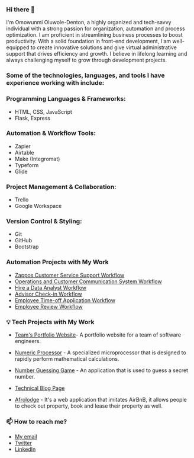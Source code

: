### Hi there 👋

I'm Omowunmi Oluwole-Denton, a highly organized and tech-savvy individual with a strong passion for organization, automation and process optimization. I am proficient in streamlining business processes to boost productivity. With a solid foundation in front-end development, I am well-equipped to create innovative solutions and give virtual administrative support that drives efficiency and growth. I believe in lifelong learning and always challenging myself to grow through development projects.

### Some of the technologies, languages, and tools I have experience working with include:

### Programming Languages & Frameworks:
- HTML, CSS, JavaScript
- Flask, Express

### Automation & Workflow Tools:

- Zapier
- Airtable
- Make (Integromat)
- Typeform
- Glide
  
### Project Management & Collaboration:

- Trello
- Google Workspace
  
### Version Control & Styling:

- Git
- GitHub
- Bootstrap

### Automation Projects with My Work 

- [Zappos Customer Service Support Workflow](https://airtable.com/appfPJiSmWVo3R2Jq/shrTDnn7ZXK7bSknc)
- [Operations and Customer Communication System Workflow](https://airtable.com/app0TGxedxD6T5mGA/shrUCuZ9huaKfp9jI)
- [Hire a Data Analyst Workflow](https://airtable.com/appyGClgn1zdYeJSi/shrbmtJWaecYJoH7F)
- [Advisor Check-in Workflow](https://airtable.com/appr1KecyLffspED1/shrVNfi2bXWdawsqu)
- [Employee Time-off Application Workflow](https://airtable.com/appJthFyaKqcMDwjL/shrTd4rk69HPrD3K6)
- [Employee Review Workflow](https://airtable.com/appinx5DsD8ugWAYB/shr6DazWFJKlj3I09)

### 💡 Tech Projects with My Work

- [Team's Portfolio Website](https://kibo-web-dev-fundamentals-july-23.github.io/wdf-jul-23-final-project-ofa/)- A portfolio website for a team of software engineers.
  
- [Numeric Processor](https://github.com/kibo-programming-2-oct-23/prog2-midterm-project-numeric-processor-omowunmi03) - A specialized microprocessor that is designed to rapidly perform mathematical calculations.

- [Number Guessing Game](https://github.com/kibo-web-app-dev-oct-23/week-2-assignment-number-guessing-game-omowunmi03) - An application that is used to guess a secret number.

- [Technical Blog Page](https://www.freecodecamp.org/learn/2022/responsive-web-design/build-a-technical-documentation-page-project/build-a-technical-documentation-page?messages=success%5B0%5D%3Dflash.signin-success)

- [Afrolodge](https://afrologde-com.onrender.com) - It's a web application that imitates AirBnB, it allows people to check out property, book and lease their property as well.


  
### 📫 How to reach me?
- [My email](janetoluwoledenton@gmail.com)
- [Twitter](https://twitter.com/omowunmi_od)
- [LinkedIn](https://www.linkedin.com/in/omowunmioluwole-denton/)

  
